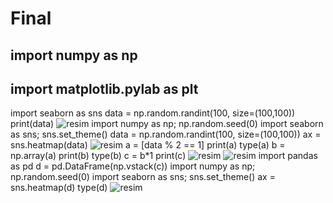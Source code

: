 # Final
## import numpy as np
## import matplotlib.pylab as plt
import seaborn as sns
data = np.random.randint(100, size=(100,100))
print(data)
![resim](https://user-images.githubusercontent.com/95621469/149931797-b86ab985-4b20-4c27-8724-f89bf8ada00c.png)
import numpy as np; np.random.seed(0)
import seaborn as sns; sns.set_theme()
data = np.random.randint(100, size=(100,100))
ax = sns.heatmap(data)
![resim](https://user-images.githubusercontent.com/95621469/149931828-3de26123-bbd5-4b44-815c-4b37f478efd1.png)
a = [data % 2 == 1]
print(a)
type(a)
b = np.array(a)
print(b)
type(b)
c = b*1
print(c)
![resim](https://user-images.githubusercontent.com/95621469/149931869-1d2430c5-8af1-4525-afdf-e0911d662b0a.png)
![resim](https://user-images.githubusercontent.com/95621469/149931876-c5294388-7b1a-4df6-aa82-9bdeaf77cb58.png)
import pandas as pd
d = pd.DataFrame(np.vstack(c))
import numpy as np; np.random.seed(0)
import seaborn as sns; sns.set_theme()
ax = sns.heatmap(d)
type(d)
![resim](https://user-images.githubusercontent.com/95621469/149931894-0dac8684-23be-45ae-a87a-c145567f45c0.png)
